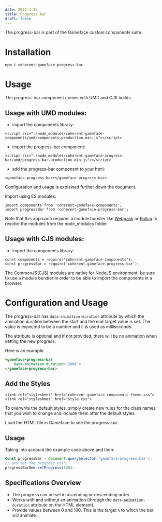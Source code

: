 ```yaml
---
date: 2022-3-25
title: Progress bar
draft: false
---
```


<!--Copyright (c) Coherent Labs AD. All rights reserved. Licensed under the MIT License. See License.txt in the project root for license information. -->

The progress-bar is part of the Gameface custom components suite.

# Installation

`npm i coherent-gameface-progress-bar`

# Usage

The progress-bar component comes with UMD and CJS builds.

## Usage with UMD modules:

- import the components library:

```{.html}
<script src="./node_modules/coherent-gameface-components/umd/components.production.min.js"></script>
```

- import the progress-bar component:

```{.html}
<script src="./node_modules/coherent-gameface-progress-bar/umd/progress-bar.production.min.js"></script>
```

- add the progress-bar component to your html:

```{.html}
<gameface-progress-bar></gameface-progress-bar>
```

Configuration and usage is explained further down the document.

Import using ES modules:

```{.js}
import components from 'coherent-gameface-components';
import progressBar from 'coherent-gameface-progress-bar';
```

Note that this approach requires a module bundler like [Webpack](https://webpack.js.org/) or [Rollup](https://rollupjs.org/guide/en/) to resolve the modules from the node_modules folder.

## Usage with CJS modules:

- Import the components library:

```{.js}
const components = require('coherent-gameface-components');
const progressBar = require('coherent-gameface-progress-bar');
```

The CommonJS(CJS) modules are native for NodeJS environment, be sure to use a module bundler in order to be able to import the components in a browser.

# Configuration and Usage

The progress-bar has `data-animation-duration` attribute by which the animation duration between the start and the end target value is set. The value is expected to be a number and it is used as milliseconds.

The attribute is optional and if not provided, there will be no animation when setting the new progress.

Here is an example:

```html
<gameface-progress-bar
	data-animation-duration="2000">
</gameface-progress-bar>
```

## Add the Styles

```{.css}
<link rel="stylesheet" href="coherent-gameface-components-theme.css">
<link rel="stylesheet" href="style.css">
```

To overwrite the default styles, simply create new rules for the class names that you wish to change and include them after the default styles.

Load the HTML file in Gameface to see the progress-bar.

## Usage

Taking into account the example code above and then:

```js
const progressBar = document.querySelector('gameface-progress-bar');
// and set the progress with:
progressBarOne.setProgress(100);
```

## Specifications Overview

- The progress can be set in ascending or descending order.
- Works with and without an animation (through the `data-animation-duration` attribute on the HTML element).
- Provide values between 0 and 100. This is the target `%` to which the bar will animate.
